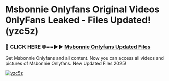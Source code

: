 # Msbonnie Onlyfans Original Videos 0nlyFans Leaked - Files Updated! (yzc5z)

<h3>🔴 CLICK HERE 🌐==►► <a href="https://tinyurl.com/ehrbuxhb" rel="nofollow">Msbonnie Onlyfans Updated Files</a></h3>

Get Msbonnie Onlyfans and all content. Now you can access all videos and pictures of Msbonnie Onlyfans. New Updated Files 2025!

[![yzc5z](https://i.imgur.com/lVYEuWS.gif)](https://tinyurl.com/ehrbuxhb)
